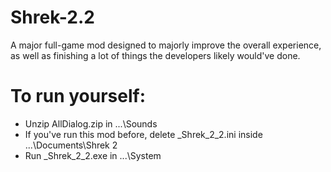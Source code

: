 # Shrek-2.2
A major full-game mod designed to majorly improve the overall experience, as well as finishing a lot of things the developers likely would've done.


# To run yourself:
- Unzip AllDialog.zip in ...\Sounds
- If you've run this mod before, delete _Shrek_2_2.ini inside ...\Documents\Shrek 2
- Run _Shrek_2_2.exe in ...\System

